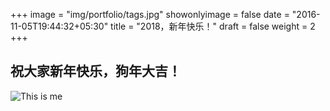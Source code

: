 +++
image = "img/portfolio/tags.jpg"
showonlyimage = false
date = "2016-11-05T19:44:32+05:30"
title = "2018，新年快乐！"
draft = false
weight = 2
+++

## 祝大家新年快乐，狗年大吉！

![This is me][1]

[1]: /img/portfolio/tags.jpg